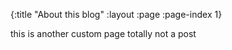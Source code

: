 {:title "About this blog"
 :layout :page
 :page-index 1}

this is another custom page
totally not a post
